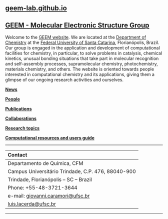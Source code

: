 ## [geem-lab.github.io](https://geem-lab.github.io/)

## [GEEM - Molecular Electronic Structure Group](https://geem-lab.github.io/)

Welcome to the [GEEM website](https://geem-lab.github.io/). We are located at the [Department of Chemistry](https://qmc.ufsc.br/) at the [Federal University of Santa Catarina](https://ufsc.br/), Florianópolis, Brazil. Our group is engaged in the application and development of computational facilities for chemistry, in particular, to solve problems in catalysis, chemical kinetics, unusual bonding situations that take part in molecular recognition and self-assembly processes, supramolecular chemistry, photochemistry, materials chemistry, and others. The website is oriented towards people interested in computational chemistry and its applications, giving them a glimpse of our ongoing research activities and ourselves.

**[News](news.md)**

**[People](people.md)**

**[Publications](publications.md)**

**[Collaborations](collaborations.md)**

**[Research topics](research.md)**

**[Computational resources and users guide]()**


***

| **Contact** |
| :-------- | 
| Departamento de Química, CFM  | 
| Campus Universitário Trindade, C.P. 476, 88040-900 | 
| Trindade, Florianópolis – SC – Brazil | 
| Phone: +55-48-3721-3644 |
| e-mail: giovanni.caramori@ufsc.br |
|         luis.lacerda@ufsc.br |

***


